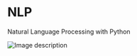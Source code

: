 # NLP
Natural Language Processing with Python

![Image description](https://drive.google.com/file/d/1Jr8HwEvdoGycAqHDyW6MsA-mlkwpd1ad/view)
